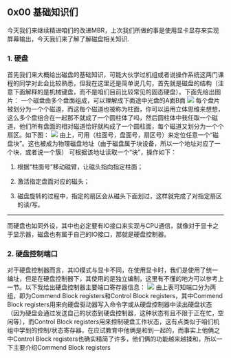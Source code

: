 ## 0x00 基础知识们
今天我们来继续精进咱们的改进MBR，上次我们所做的事是使用显卡显存来实现屏幕输出，今天我们来了解了解磁盘相关知识.
### 1. 硬盘
首先我们来大概给出磁盘的基础知识，可能大伙学过机组或者说操作系统这两门课程的同学对此会比较熟悉，但我在这里还是简单说几句，首先就是磁盘的结构（注意下面解释的是机械键盘，而不是咱们目前比较常见的固态硬盘）。下面先给出图片：
一个磁盘由多个盘面组成，可以理解成下面途中光盘的A面B面
![](https://img-blog.csdnimg.cn/20191123182101621.png)
每个盘片被划分为一个个磁道，而这每个磁道也被称为柱面，你可以运用立体思维来想想，这么多个盘组合在一起那不就成了一个圆柱体了吗，然后圆柱体中我任取一个磁道，他们所有盘面的相对磁道恰好就构成了一个圆柱面，每个磁道又划分为一个个扇区。如下图：
![](https://img-blog.csdnimg.cn/20191123183720314.png?x-oss-process=image/watermark,type_ZmFuZ3poZW5naGVpdGk,shadow_10,text_aHR0cHM6Ly9ibG9nLmNzZG4ubmV0L3dlaXhpbl8zNzY0MTgzMg==,size_16,color_FFFFFF,t_70)
由上，可用（柱面号，盘面号，扇区号）来定位任意一个“磁盘块”。这也被成为物理磁盘地址（由于磁盘属于块设备，所以一个地址对应了一个块，或者说一个簇）
可根据该地址读取一个“块”，操作如下：
1. 根据“柱面号”移动磁臂，让磁头指向指定柱面；

2. 激活指定盘面对应的磁头；

3. 磁盘旋转的过程中，指定的扇区会从磁头下面划过，这样就完成了对指定扇区的读/写。

---
而硬盘也如同外设，其中也必定要有IO接口来实现与CPU通信，就像对于显卡之于显示器，磁盘也有属于自己的IO接口，那就是硬盘控制器。

### 2. 硬盘控制端口
对于硬盘控制器而言，其IO模式与显卡不同，在使用显卡时，我们是使用了统一编址，但是在硬盘控制器下，其使用的是独立编制，这里有不懂的地方可以参考上一节。以下我给出硬盘控制器主要端口寄存器信息：
![](http://imgsrc.baidu.com/super/pic/item/79f0f736afc379311dd12eedaec4b74542a911bc.jpg)
由上表可知端口分为两组，即为Commend Block registers和Control Block registers，其中Commend Block registers用来向硬盘驱动器写入命令字或从硬盘控制器中读出硬盘状态（因为硬盘会通过发送自己的状态到硬盘控制器，这种状态有且不限于正在忙，空闲等），而Control Block registers用来控制硬盘工作状态，这有点类似于咱们机组中学到的控制/状态寄存器，在应试教育中他俩是和到一起的，而事实上他俩之中Control Block registers也确实精简了许多，他们俩的功能越来越揉和，所以一下主要介绍Commend Block registers

